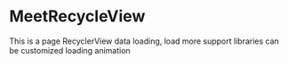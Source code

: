 # MeetRecycleView
This is a page RecyclerView data loading, load more support libraries can be customized loading animation
